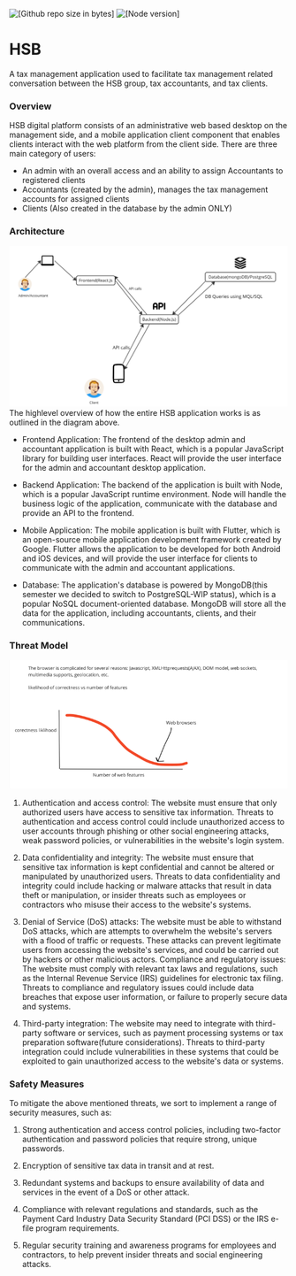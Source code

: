 ![[Github repo  size in bytes]](https://img.shields.io/github/languages/code-size/codetipster/hsb-web-frontend)
![[Node version]](https://img.shields.io/npm/v/npm)
# HSB
A tax management application used to facilitate tax management related conversation between the HSB group, tax accountants, and tax clients.



### Overview
HSB digital platform consists of an administrative web based desktop on the management side, and a mobile application client component that enables clients interact with the web platform from the client side.
There are three main category of users:
- An admin with an overall access and an ability to assign Accountants to registered clients 
- Accountants (created by the admin), manages the tax management accounts  for assigned clients
- Clients (Also created in the database by the admin ONLY)

### Architecture
![Architecture diagram](src/assets/Screenshot%202023-04-25%20at%2018.58.54.png)
The highlevel overview of how the entire HSB application works is as outlined in the diagram above.

- Frontend Application: The frontend of the desktop admin and accountant application is built with React, which is a popular JavaScript library for building user interfaces. React will provide the user interface for the admin and accountant desktop application.

- Backend Application: The backend of the application is built with Node, which is a popular JavaScript runtime environment. Node will handle the business logic of the application, communicate with the database and provide an API to the frontend.

- Mobile Application: The mobile application is built with Flutter, which is an open-source mobile application development framework created by Google. Flutter allows the application to be developed for both Android and iOS devices, and will provide the user interface for clients to communicate with the admin and accountant applications.

- Database: The application's database is powered by MongoDB(this semester we decided to switch to PostgreSQL-WIP status), which is a popular NoSQL document-oriented database. MongoDB will store all the data for the application, including accountants, clients, and their communications.

### Threat Model
![Where web applications without security measures lie](src/assets/Screenshot%202023-04-25%20at%2016.26.16.png)

1. Authentication and access control: The website must ensure that only authorized users have access to sensitive tax information. Threats to authentication and access control could include unauthorized access to user accounts through phishing or other social engineering attacks, weak password policies, or vulnerabilities in the website's login system.

2. Data confidentiality and integrity: The website must ensure that sensitive tax information is kept confidential and cannot be altered or manipulated by unauthorized users. Threats to data confidentiality and integrity could include hacking or malware attacks that result in data theft or manipulation, or insider threats such as employees or contractors who misuse their access to the website's systems.

3. Denial of Service (DoS) attacks: The website must be able to withstand DoS attacks, which are attempts to overwhelm the website's servers with a flood of traffic or requests. These attacks can prevent legitimate users from accessing the website's services, and could be carried out by hackers or other malicious actors.
Compliance and regulatory issues: The website must comply with relevant tax laws and regulations, such as the Internal Revenue Service (IRS) guidelines for electronic tax filing. Threats to compliance and regulatory issues could include data breaches that expose user information, or failure to properly secure data and systems.

4. Third-party integration: The website may need to integrate with third-party software or services, such as payment processing systems or tax preparation software(future considerations). Threats to third-party integration could include vulnerabilities in these systems that could be exploited to gain unauthorized access to the website's data or systems.

### Safety Measures
To mitigate the above mentioned threats, we sort to implement a range of security measures, such as:

1. Strong authentication and access control policies, including two-factor authentication and password policies that require strong, unique passwords.

2. Encryption of sensitive tax data in transit and at rest.

3. Redundant systems and backups to ensure availability of data and services in the event of a DoS or other attack.

4. Compliance with relevant regulations and standards, such as the Payment Card Industry Data Security Standard (PCI DSS) or the IRS e-file program requirements.

5. Regular security training and awareness programs for employees and contractors, to help prevent insider threats and social engineering attacks.